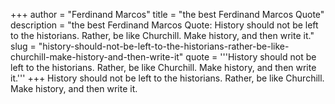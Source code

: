 +++
author = "Ferdinand Marcos"
title = "the best Ferdinand Marcos Quote"
description = "the best Ferdinand Marcos Quote: History should not be left to the historians. Rather, be like Churchill. Make history, and then write it."
slug = "history-should-not-be-left-to-the-historians-rather-be-like-churchill-make-history-and-then-write-it"
quote = '''History should not be left to the historians. Rather, be like Churchill. Make history, and then write it.'''
+++
History should not be left to the historians. Rather, be like Churchill. Make history, and then write it.
